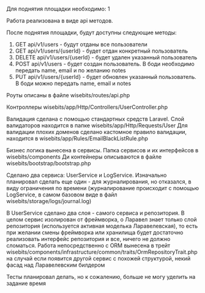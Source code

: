 Для поднятия площадки необходимо:
1

Работа реализована в виде api методов.

После поднятия площадки, будут доступны следующие методы:
1. GET api/v1/users - будут отданы все пользователи
2. GET api/v1/users/{userId} - будет отдан конкретный пользователь
3. DELETE api/v1/users/{userId} - будет удален указанный пользователь
4. POST api/v1/users - будет создан пользователь. В боди необходимо передать name, email и по желанию notes
5. PUT api/v1/users/{userId} - будет обновлен указанный пользователь. В боди можно передать name, email и notes

Роуты описаны в файле wisebits/routes/api.php

Контроллеры wisebits/app/Http/Controllers/UserController.php

Валидация сделана с помощью стандартных средств Laravel. Слой валидаторов находится в папке wisebits/app/Http/Requests/User
Для валидации плохих доменов сделано кастомное правило валидации, находится в wisebits/app/Rules/EmailBlackListRule.php

Бизнес логика вынесена в сервисы. Папка сервисов и их интерфейсов в wisebits/components
Ди контейнеры описываются в файле wisebits/bootstrap/bootstrap.php

Сделано два сервиса: UserService и LogService. Изначально планировал сделать еще один - для журналирования,
но отказался, в виду ограничения по времени (журналирование происходит с помощью LogService, 
в самом базовом виде в файл wisebits/storage/logs/journal.log)

В UserService сделано два слоя - самого сервиса и репозитория. В целом сервис изолирован от фреймворка,
о Ларавел знает только слой репозитория (используется активная моделька Ларавелевская), то есть при желании 
смены фреймворка или хранилища будет достаточно реализовать интерфейс репозитория и все, ничего не должно сломаться. 
Работа непосредственно с ORM вынесена в трейт wisebits/components/infrastructure/common/traits/OrmRepositoryTrait.php
на случай если появится другой сервис с похожей структурой, некий фасад над Ларавелевским билдером

Тесты планировал делать, но к сожалению, больше не могу уделить на задание время

